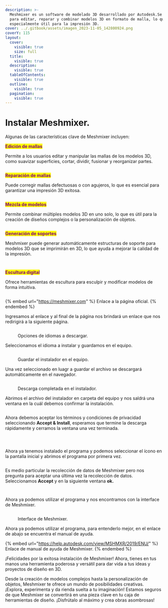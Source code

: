 ```yaml
---
description: >-
  Meshmixer es un software de modelado 3D desarrollado por Autodesk.Se utiliza
  para editar, reparar y combinar modelos 3D en formato de malla, lo que lo hace
  especialmente útil para la impresión 3D.
cover: ../.gitbook/assets/imagen_2023-11-05_142800924.png
coverY: 115
layout:
  cover:
    visible: true
    size: full
  title:
    visible: true
  description:
    visible: true
  tableOfContents:
    visible: true
  outline:
    visible: true
  pagination:
    visible: true
---
```


# Instalar Meshmixer.

Algunas de las características clave de Meshmixer incluyen:

<mark style="color:purple;">**Edición de mallas**</mark>

Permite a los usuarios editar y manipular las mallas de los modelos 3D, como suavizar superficies, cortar, dividir, fusionar y reorganizar partes.

<figure><img src="../.gitbook/assets/image (139).png" alt=""><figcaption></figcaption></figure>

<mark style="color:purple;">**Reparación de mallas**</mark>

Puede corregir mallas defectuosas o con agujeros, lo que es esencial para garantizar una impresión 3D exitosa.

<figure><img src="../.gitbook/assets/image (7).png" alt=""><figcaption></figcaption></figure>

<mark style="color:purple;">**Mezcla de modelos**</mark>

Permite combinar múltiples modelos 3D en uno solo, lo que es útil para la creación de diseños complejos o la personalización de objetos.

<figure><img src="../.gitbook/assets/image (6).png" alt=""><figcaption></figcaption></figure>

<mark style="color:purple;">**Generación de soportes**</mark>

Meshmixer puede generar automáticamente estructuras de soporte para modelos 3D que se imprimirán en 3D, lo que ayuda a mejorar la calidad de la impresión.

<div>

<figure><img src="../.gitbook/assets/imagen_2023-11-05_142738806 (1).png" alt=""><figcaption></figcaption></figure>

 

<figure><img src="../.gitbook/assets/imagen_2023-11-05_142004542.png" alt=""><figcaption></figcaption></figure>

</div>

<mark style="color:purple;">**Escultura digital**</mark>

Ofrece herramientas de escultura para esculpir y modificar modelos de forma intuitiva.

<figure><img src="../.gitbook/assets/image (4).png" alt=""><figcaption></figcaption></figure>

{% embed url="https://meshmixer.com" %}
Enlace a la página oficial.
{% endembed %}

Ingresamos al enlace y al final de la página nos brindará un enlace que nos redirigirá a la siguiente página.

<figure><img src="../.gitbook/assets/image.png" alt=""><figcaption><p>Opciones de idiomas a descargar.</p></figcaption></figure>

Seleccionamos el idioma a instalar y guardamos en el equipo.

<figure><img src="../.gitbook/assets/image (1).png" alt=""><figcaption><p>Guardar el instalador en el equipo.</p></figcaption></figure>

Una vez seleccionado en luagr a guardar el archivo se descargará automáticamente en el navegador.

<figure><img src="../.gitbook/assets/image (2).png" alt=""><figcaption><p>Descarga completada en el instalador.</p></figcaption></figure>

Abrimos el archivo del instalador en carpeta del equipo y nos saldrá una ventana en la cuál debemos confirmar la instalación.

<figure><img src="../.gitbook/assets/Captura de pantalla 2023-11-05 135751.png" alt=""><figcaption></figcaption></figure>

Ahora debemos aceptar los términos y condiciones de privacidad seleccionando **Accept & Install**, esperamos que termine la descarga rápidamente y cerramos la ventana una vez terminada.



<div data-full-width="true">

<figure><img src="../.gitbook/assets/Captura de pantalla 2023-11-05 135802.png" alt=""><figcaption></figcaption></figure>

 

<figure><img src="../.gitbook/assets/Captura de pantalla 2023-11-05 135812.png" alt=""><figcaption></figcaption></figure>

 

<figure><img src="../.gitbook/assets/imagen_2023-11-05_135924046.png" alt=""><figcaption></figcaption></figure>

</div>

Ahora ya tenemos instalado el programa y podemos seleccionar el ícono en la pantalla inicial y abrimos el programa por primera vez.

<figure><img src="../.gitbook/assets/image (3).png" alt=""><figcaption></figcaption></figure>

Es medio particular la recolección de datos de Meshmixer pero nos pregunta para aceptar una última vez la recolección de datos. Seleccionamos **Accept** y en la siguiente ventana **ok.**

<div>

<figure><img src="../.gitbook/assets/Captura de pantalla 2023-11-05 140024.png" alt=""><figcaption></figcaption></figure>

 

<figure><img src="../.gitbook/assets/Captura de pantalla 2023-11-05 140034.png" alt=""><figcaption></figcaption></figure>

</div>

Ahora ya podemos utilizar el programa y nos encontramos con la interface de Meshmixer.

<figure><img src="../.gitbook/assets/imagen_2023-11-05_140122450.png" alt=""><figcaption><p>Interface de Meshmixer.</p></figcaption></figure>

Ahora ya podemos utilizar el programa, para entenderlo mejor, en el enlace de abajo se encuentra el manual de ayuda.

{% embed url="https://help.autodesk.com/view/MSHMXR/2019/ENU/" %}
Enlace de manual de ayuda de Meshmixer.
{% endembed %}

¡Felicidades por la exitosa instalación de Meshmixer! Ahora, tienes en tus manos una herramienta poderosa y versátil para dar vida a tus ideas y proyectos de diseño en 3D.

Desde la creación de modelos complejos hasta la personalización de objetos, Meshmixer te ofrece un mundo de posibilidades creativas. ¡Explora, experimenta y da rienda suelta a tu imaginación! Estamos seguros de que Meshmixer se convertirá en una pieza clave en tu caja de herramientas de diseño. ¡Disfrútalo al máximo y crea obras asombrosas!
